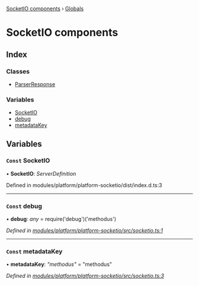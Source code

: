 [SocketIO components](README.md) › [Globals](globals.md)

# SocketIO components

## Index

### Classes

* [ParserResponse](classes/parserresponse.md)

### Variables

* [SocketIO](globals.md#const-socketio)
* [debug](globals.md#const-debug)
* [metadataKey](globals.md#const-metadatakey)

## Variables

### `Const` SocketIO

• **SocketIO**: *ServerDefinition*

Defined in modules/platform/platform-socketio/dist/index.d.ts:3

___

### `Const` debug

• **debug**: *any* = require('debug')('methodus')

*Defined in [modules/platform/platform-socketio/src/socketio.ts:1](https://github.com/nodulusteam/methodus.dev/blob/8d1d711/modules/platform/platform-socketio/src/socketio.ts#L1)*

___

### `Const` metadataKey

• **metadataKey**: *"methodus"* = "methodus"

*Defined in [modules/platform/platform-socketio/src/socketio.ts:3](https://github.com/nodulusteam/methodus.dev/blob/8d1d711/modules/platform/platform-socketio/src/socketio.ts#L3)*

